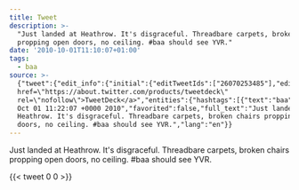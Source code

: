 ```yaml
---
title: Tweet
description: >-
  "Just landed at Heathrow. It's disgraceful. Threadbare carpets, broken chairs
  propping open doors, no ceiling. #baa should see YVR."
date: '2010-10-01T11:10:07+01:00'
tags:
  - baa
source: >-
  {"tweet":{"edit_info":{"initial":{"editTweetIds":["26070253485"],"editableUntil":"2010-10-01T12:22:07.000Z","editsRemaining":"5","isEditEligible":true}},"retweeted":false,"source":"<a
  href=\"https://about.twitter.com/products/tweetdeck\"
  rel=\"nofollow\">TweetDeck</a>","entities":{"hashtags":[{"text":"baa","indices":["110","114"]}],"symbols":[],"user_mentions":[],"urls":[]},"display_text_range":["0","130"],"favorite_count":"0","id_str":"26070253485","truncated":false,"retweet_count":"0","id":"26070253485","created_at":"Fri
  Oct 01 11:22:07 +0000 2010","favorited":false,"full_text":"Just landed at
  Heathrow. It's disgraceful. Threadbare carpets, broken chairs propping open
  doors, no ceiling. #baa should see YVR.","lang":"en"}}
---
```

Just landed at Heathrow. It's disgraceful. Threadbare carpets, broken chairs propping open doors, no ceiling. #baa should see YVR.
    
{{< tweet 0 0 >}}
    
